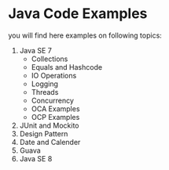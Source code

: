Java Code Examples
==================

you will find here examples on following topics:  
1. Java SE 7
    - Collections
    - Equals and Hashcode
    - IO Operations
    - Logging
    - Threads
    - Concurrency
    - OCA Examples
    - OCP Examples
2. JUnit and Mockito
3. Design Pattern
4. Date and Calender
5. Guava
6. Java SE 8
